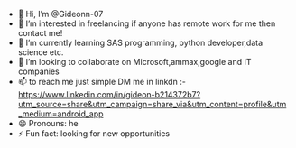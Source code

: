 - 👋 Hi, I’m @Gideonn-07
- 👀 I’m interested in freelancing if anyone has remote work for me then contact me!
- 🌱 I’m currently learning SAS programming, python developer,data science etc.
- 💞️ I’m looking to collaborate on Microsoft,ammax,google and IT companies 
- 📫 to reach me just simple DM me in linkdn :- https://www.linkedin.com/in/gideon-b214372b7?utm_source=share&utm_campaign=share_via&utm_content=profile&utm_medium=android_app
- 😄 Pronouns: he
- ⚡ Fun fact: looking for new opportunities 

<!---
Gideonn-07/Gideonn-07 is a ✨ special ✨ repository because its `README.md` (this file) appears on your GitHub profile.
You can click the Preview link to take a look at your changes.
--->
